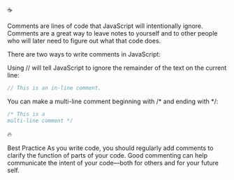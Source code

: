 :coffee:

Comments are lines of code that JavaScript will intentionally ignore. Comments are a great way to leave notes to yourself and to other people who will later need to figure out what that code does.

There are two ways to write comments in JavaScript:

Using // will tell JavaScript to ignore the remainder of the text on the current line:

```javascript
// This is an in-line comment.
```
You can make a multi-line comment beginning with /* and ending with */:

```javascript
/* This is a
multi-line comment */
```

:fire:

Best Practice
As you write code, you should regularly add comments to clarify the function of parts of your code. Good commenting can help communicate the intent of your code—both for others and for your future self.